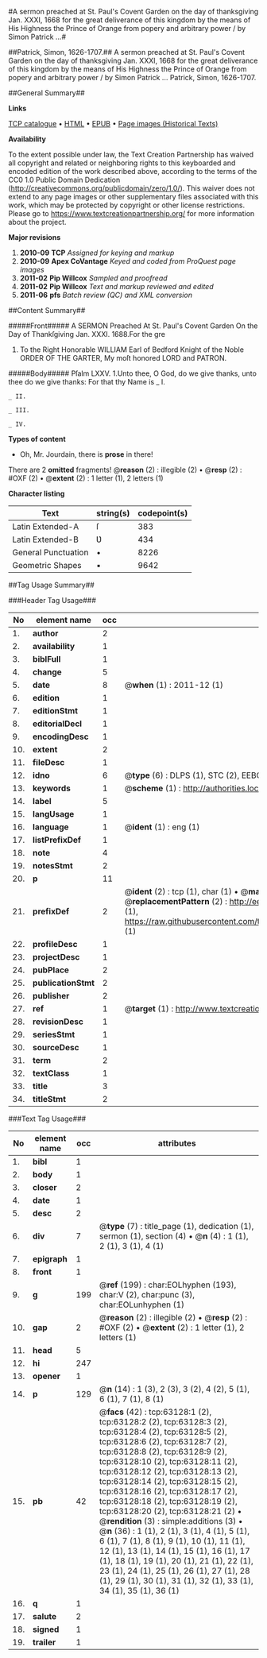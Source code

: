 #A sermon preached at St. Paul's Covent Garden on the day of thanksgiving Jan. XXXI, 1668 for the great deliverance of this kingdom by the means of His Highness the Prince of Orange from popery and arbitrary power / by Simon Patrick ...#

##Patrick, Simon, 1626-1707.##
A sermon preached at St. Paul's Covent Garden on the day of thanksgiving Jan. XXXI, 1668 for the great deliverance of this kingdom by the means of His Highness the Prince of Orange from popery and arbitrary power / by Simon Patrick ...
Patrick, Simon, 1626-1707.

##General Summary##

**Links**

[TCP catalogue](http://www.ota.ox.ac.uk/tcp/)  • 
[HTML](http://tei.it.ox.ac.uk/tcp/Texts-HTML/free/A56/A56701.html)  • 
[EPUB](http://tei.it.ox.ac.uk/tcp/Texts-EPUB/free/A56/A56701.epub) • 
[Page images (Historical Texts)](https://historicaltexts.jisc.ac.uk/eebo-12558883e)

**Availability**

To the extent possible under law, the Text Creation Partnership has waived all copyright and related or neighboring rights to this keyboarded and encoded edition of the work described above, according to the terms of the CC0 1.0 Public Domain Dedication (http://creativecommons.org/publicdomain/zero/1.0/). This waiver does not extend to any page images or other supplementary files associated with this work, which may be protected by copyright or other license restrictions. Please go to https://www.textcreationpartnership.org/ for more information about the project.

**Major revisions**

1. __2010-09__ __TCP__ *Assigned for keying and markup*
1. __2010-09__ __Apex CoVantage__ *Keyed and coded from ProQuest page images*
1. __2011-02__ __Pip Willcox__ *Sampled and proofread*
1. __2011-02__ __Pip Willcox__ *Text and markup reviewed and edited*
1. __2011-06__ __pfs__ *Batch review (QC) and XML conversion*

##Content Summary##

#####Front#####
A SERMON Preached At St. Paul's Covent Garden On the Day of Thankſgiving Jan. XXXI. 1688.For the gre
1. To the Right Honorable WILLIAM Earl of Bedford Knight of the Noble ORDER OF THE GARTER, My moſt honored LORD and PATRON.

#####Body#####
Pſalm LXXV. 1.Unto thee, O God, do we give thanks, unto thee do we give thanks: For that thy Name is
    _ I.

    _ II.

    _ III.

    _ IV.

**Types of content**

  * Oh, Mr. Jourdain, there is **prose** in there!

There are 2 **omitted** fragments! 
 @__reason__ (2) : illegible (2)  •  @__resp__ (2) : #OXF (2)  •  @__extent__ (2) : 1 letter (1), 2 letters (1)

**Character listing**


|Text|string(s)|codepoint(s)|
|---|---|---|
|Latin Extended-A|ſ|383|
|Latin Extended-B|Ʋ|434|
|General Punctuation|•|8226|
|Geometric Shapes|▪|9642|

##Tag Usage Summary##

###Header Tag Usage###

|No|element name|occ|attributes|
|---|---|---|---|
|1.|__author__|2||
|2.|__availability__|1||
|3.|__biblFull__|1||
|4.|__change__|5||
|5.|__date__|8| @__when__ (1) : 2011-12 (1)|
|6.|__edition__|1||
|7.|__editionStmt__|1||
|8.|__editorialDecl__|1||
|9.|__encodingDesc__|1||
|10.|__extent__|2||
|11.|__fileDesc__|1||
|12.|__idno__|6| @__type__ (6) : DLPS (1), STC (2), EEBO-CITATION (1), OCLC (1), VID (1)|
|13.|__keywords__|1| @__scheme__ (1) : http://authorities.loc.gov/ (1)|
|14.|__label__|5||
|15.|__langUsage__|1||
|16.|__language__|1| @__ident__ (1) : eng (1)|
|17.|__listPrefixDef__|1||
|18.|__note__|4||
|19.|__notesStmt__|2||
|20.|__p__|11||
|21.|__prefixDef__|2| @__ident__ (2) : tcp (1), char (1)  •  @__matchPattern__ (2) : ([0-9\-]+):([0-9IVX]+) (1), (.+) (1)  •  @__replacementPattern__ (2) : http://eebo.chadwyck.com/downloadtiff?vid=$1&page=$2 (1), https://raw.githubusercontent.com/textcreationpartnership/Texts/master/tcpchars.xml#$1 (1)|
|22.|__profileDesc__|1||
|23.|__projectDesc__|1||
|24.|__pubPlace__|2||
|25.|__publicationStmt__|2||
|26.|__publisher__|2||
|27.|__ref__|1| @__target__ (1) : http://www.textcreationpartnership.org/docs/. (1)|
|28.|__revisionDesc__|1||
|29.|__seriesStmt__|1||
|30.|__sourceDesc__|1||
|31.|__term__|2||
|32.|__textClass__|1||
|33.|__title__|3||
|34.|__titleStmt__|2||


###Text Tag Usage###

|No|element name|occ|attributes|
|---|---|---|---|
|1.|__bibl__|1||
|2.|__body__|1||
|3.|__closer__|2||
|4.|__date__|1||
|5.|__desc__|2||
|6.|__div__|7| @__type__ (7) : title_page (1), dedication (1), sermon (1), section (4)  •  @__n__ (4) : 1 (1), 2 (1), 3 (1), 4 (1)|
|7.|__epigraph__|1||
|8.|__front__|1||
|9.|__g__|199| @__ref__ (199) : char:EOLhyphen (193), char:V (2), char:punc (3), char:EOLunhyphen (1)|
|10.|__gap__|2| @__reason__ (2) : illegible (2)  •  @__resp__ (2) : #OXF (2)  •  @__extent__ (2) : 1 letter (1), 2 letters (1)|
|11.|__head__|5||
|12.|__hi__|247||
|13.|__opener__|1||
|14.|__p__|129| @__n__ (14) : 1 (3), 2 (3), 3 (2), 4 (2), 5 (1), 6 (1), 7 (1), 8 (1)|
|15.|__pb__|42| @__facs__ (42) : tcp:63128:1 (2), tcp:63128:2 (2), tcp:63128:3 (2), tcp:63128:4 (2), tcp:63128:5 (2), tcp:63128:6 (2), tcp:63128:7 (2), tcp:63128:8 (2), tcp:63128:9 (2), tcp:63128:10 (2), tcp:63128:11 (2), tcp:63128:12 (2), tcp:63128:13 (2), tcp:63128:14 (2), tcp:63128:15 (2), tcp:63128:16 (2), tcp:63128:17 (2), tcp:63128:18 (2), tcp:63128:19 (2), tcp:63128:20 (2), tcp:63128:21 (2)  •  @__rendition__ (3) : simple:additions (3)  •  @__n__ (36) : 1 (1), 2 (1), 3 (1), 4 (1), 5 (1), 6 (1), 7 (1), 8 (1), 9 (1), 10 (1), 11 (1), 12 (1), 13 (1), 14 (1), 15 (1), 16 (1), 17 (1), 18 (1), 19 (1), 20 (1), 21 (1), 22 (1), 23 (1), 24 (1), 25 (1), 26 (1), 27 (1), 28 (1), 29 (1), 30 (1), 31 (1), 32 (1), 33 (1), 34 (1), 35 (1), 36 (1)|
|16.|__q__|1||
|17.|__salute__|2||
|18.|__signed__|1||
|19.|__trailer__|1||
